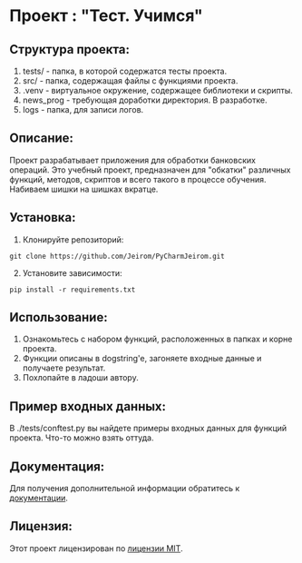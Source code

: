 
# Проект : "Тест. Учимся"

## Структура проекта:

1. tests/ - папка, в которой содержатся тесты проекта.
2. src/ - папка, содержащая файлы с функциями проекта.
3. .venv - виртуальное окружение, содержащее библиотеки и скрипты.
4. news_prog - требующая доработки директория. В разработке.
5. logs - папка, для записи логов.
## Описание:

Проект разрабатывает приложения для обработки банковских операций.
Это учебный проект, предназначен для "обкатки" различных функций, методов, скриптов
и всего такого в процессе обучения. Набиваем шишки на шишках вкратце.


## Установка:

1. Клонируйте репозиторий:
```
git clone https://github.com/Jeirom/PyCharmJeirom.git
```
2. Установите зависимости:
```
pip install -r requirements.txt
```
## Использование:

1. Ознакомьтесь с набором функций, расположенных в папках и корне проекта.
2. Функции описаны в dogstring'e, загоняете входные данные и получаете результат.
3. Похлопайте в ладоши автору. 

## Пример входных данных:
В ./tests/conftest.py вы найдете примеры входных данных для функций проекта. Что-то можно взять оттуда.
## Документация:

Для получения дополнительной информации обратитесь к [документации](docs/README.md).


## Лицензия:

Этот проект лицензирован по [лицензии MIT](nolicense_nono.com).

